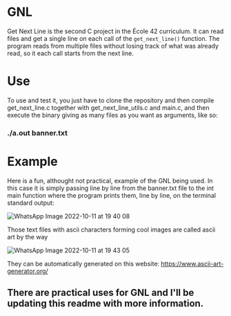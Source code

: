 # GNL
Get Next Line is the second C project in the École 42 curriculum. It can read files and get a single line on each call of the ``get_next_line()``  function. The program reads from multiple files without losing track of what was already read, so it each call starts from the next line.

# Use
To use and test it, you just have to clone the repository and then compile get_next_line.c together with get_next_line_utils.c and main.c,
and then execute the binary giving as many files as you want as arguments, like so: 
### ./a.out banner.txt

# Example
Here is a fun, althought not practical, example of the GNL being used. In this case it is simply passing line by line from the banner.txt file
to the int main function where the program prints them, line by line, on the terminal standard output:

![WhatsApp Image 2022-10-11 at 19 40 08](https://user-images.githubusercontent.com/92558763/195225628-7b664682-20e8-4a04-811c-d55c62655a4e.jpeg)

Those text files with ascii characters forming cool images are called ascii art by the way

![WhatsApp Image 2022-10-11 at 19 43 05](https://user-images.githubusercontent.com/92558763/195225739-da990003-290a-4588-b304-23ed2a11b11b.jpeg)

They can be automatically generated on this website: https://www.ascii-art-generator.org/

## There are practical uses for GNL and I'll be updating this readme with more information.
